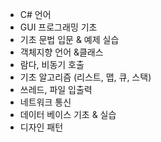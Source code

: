 * C# 언어
* GUI  프로그래밍 기초
* 기초 문법 입문 & 예제 실습
* 객체지향 언어 &클래스
* 람다, 비동기 호출
* 기초 알고리즘 (리스트, 맵, 큐, 스택)
* 쓰레드, 파일 입출력
* 네트워크 통신
* 데이터 베이스 기초 & 실습
* 디자인 패턴
